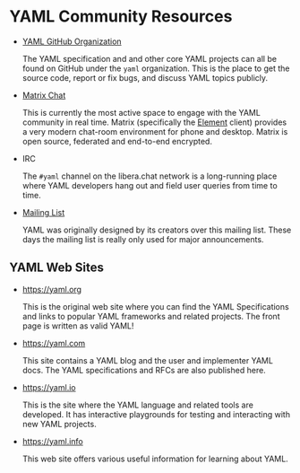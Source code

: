 # YAML Community Resources

* [YAML GitHub Organization](https://github.com/yaml/)

  The YAML specification and and other core YAML projects can all be found on
  GitHub under the `yaml` organization.
  This is the place to get the source code, report or fix bugs, and discuss
  YAML topics publicly.

* [Matrix Chat](https://matrix.to/#/#chat:yaml.io)

  This is currently the most active space to engage with the YAML community in
  real time.
  Matrix (specifically the [Element](https://element.io/) client) provides a
  very modern chat-room environment for phone and desktop.
  Matrix is open source, federated and end-to-end encrypted.

* IRC

  The `#yaml` channel on the libera.chat network is a long-running place where
  YAML developers hang out and field user queries from time to time.

* [Mailing List](https://sourceforge.net/projects/yaml/lists/yaml-core)

  YAML was originally designed by its creators over this mailing list.
  These days the mailing list is really only used for major announcements.

## YAML Web Sites

* <https://yaml.org>

  This is the original web site where you can find the YAML Specifications and
  links to popular YAML frameworks and related projects.
  The front page is written as valid YAML!

* <https://yaml.com>

  This site contains a YAML blog and the user and implementer YAML docs.
  The YAML specifications and RFCs are also published here.

* <https://yaml.io>

  This is the site where the YAML language and related tools are developed.
  It has interactive playgrounds for testing and interacting with new YAML
  projects.

* <https://yaml.info>

  This web site offers various useful information for learning about YAML.
